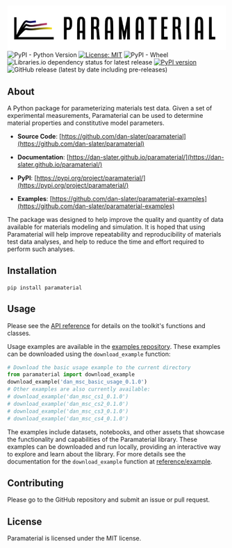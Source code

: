![Paramaterial logo](https://github.com/dan-slater/paramaterial/blob/main/docs/img/paramaterial-logo.png?raw=true)
![PyPI - Python Version](https://img.shields.io/pypi/pyversions/paramaterial)
[![License: MIT](https://img.shields.io/badge/License-MIT-yellow.svg)](https://opensource.org/licenses/MIT)
![PyPI - Wheel](https://img.shields.io/pypi/wheel/paramaterial)
![Libraries.io dependency status for latest release](https://img.shields.io/librariesio/release/pypi/paramaterial)
[![PyPI version](https://badge.fury.io/py/paramaterial.svg)](https://badge.fury.io/py/paramaterial)
![GitHub release (latest by date including pre-releases)](https://img.shields.io/github/v/release/dan-slater/paramaterial?include_prereleases)

[//]: # (![PyPI - Downloads]&#40;https://img.shields.io/pypi/dm/paramaterial&#41;)
[//]: # (![GitHub search hit counter]&#40;https://img.shields.io/github/search/dan-slater/paramaterial/goto&#41;)

## About

A Python package for parameterizing materials test data. Given a set of experimental measurements, Paramaterial can be
used to determine material properties and constitutive model parameters.

* **Source Code**: [https://github.com/dan-slater/paramaterial](https://github.com/dan-slater/paramaterial)

* **Documentation**: [https://dan-slater.github.io/paramaterial/](https://dan-slater.github.io/paramaterial/)

* **PyPI**: [https://pypi.org/project/paramaterial/](https://pypi.org/project/paramaterial/)

* **Examples**: [https://github.com/dan-slater/paramaterial-examples](https://github.com/dan-slater/paramaterial-examples)

The package was designed to help improve the quality and quantity of data available for materials modeling and
simulation. It is hoped that using Paramaterial will help improve repeatability and reproducibility of materials test
data analyses, and help to reduce the time and effort required to perform such analyses.


## Installation

```shell
pip install paramaterial
```

## Usage

Please see the [API reference](reference/example.md) for details on the toolkit's
functions and classes.

Usage examples are available in the [examples repository](https://github.com/dan-slater/paramaterial-examples).
These examples can be downloaded using the `download_example` function:

```python
# Download the basic usage example to the current directory
from paramaterial import download_example
download_example('dan_msc_basic_usage_0.1.0')
# Other examples are also currently available:
# download_example('dan_msc_cs1_0.1.0')
# download_example('dan_msc_cs2_0.1.0')
# download_example('dan_msc_cs3_0.1.0')
# download_example('dan_msc_cs4_0.1.0')
```

The examples include datasets, notebooks, and other assets that showcase the functionality and capabilities of the Paramaterial library. These examples can be downloaded and run locally, providing an interactive way to explore and learn about the library.
For more details see the documentation for the `download_example` function at [reference/example](reference/example.md).

## Contributing

Please go to the GitHub repository and submit an issue or pull request.

## License

Paramaterial is licensed under the MIT license. 


